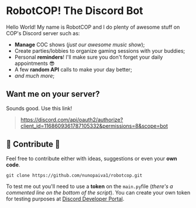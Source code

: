 # RobotCOP! The Discord Bot

Hello World! My name is RobotCOP and I do plenty of awesome stuff on COP's Discord server such as:

 - **Manage** COC shows (*just our awesome music show*);
 - Create parties/lobbies to organize gaming sessions with your buddies;
 - Personal **reminders**! I'll make sure you don't forget your daily appointments 😎
 - A few **random API** calls to make your day better;
 - *and much more*; 
 

## Want me on your server?

Sounds good. Use this link!

> https://discord.com/api/oauth2/authorize?client_id=1168609361787105332&permissions=8&scope=bot



## 🔧 Contribute 🔧

Feel free to contribute either with ideas, suggestions or even your **own code**.

    git clone https://github.com/nunopaiva1/robotcop.git
To test me out you'll need to use a **token** on the ``main.py``file (*there's a commented line on the bottom of the script*). You can create your own token for testing purposes at [Discord Developer Portal](https://discord.com/developers/applications).
